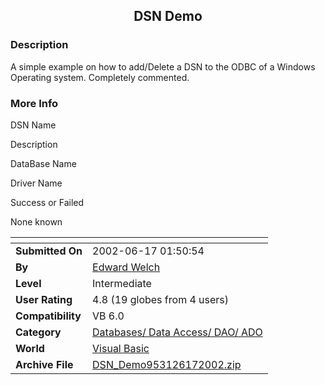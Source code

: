 ﻿<div align="center">

## DSN Demo


</div>

### Description

A simple example on how to add/Delete a DSN to the ODBC of a Windows Operating system. Completely commented.
 
### More Info
 
DSN Name

Description

DataBase Name

Driver Name

Success or Failed

None known


<span>             |<span>
---                |---
**Submitted On**   |2002-06-17 01:50:54
**By**             |[Edward Welch](https://github.com/Planet-Source-Code/PSCIndex/blob/master/ByAuthor/edward-welch.md)
**Level**          |Intermediate
**User Rating**    |4.8 (19 globes from 4 users)
**Compatibility**  |VB 6\.0
**Category**       |[Databases/ Data Access/ DAO/ ADO](https://github.com/Planet-Source-Code/PSCIndex/blob/master/ByCategory/databases-data-access-dao-ado__1-6.md)
**World**          |[Visual Basic](https://github.com/Planet-Source-Code/PSCIndex/blob/master/ByWorld/visual-basic.md)
**Archive File**   |[DSN\_Demo953126172002\.zip](https://github.com/Planet-Source-Code/edward-welch-dsn-demo__1-35932/archive/master.zip)








